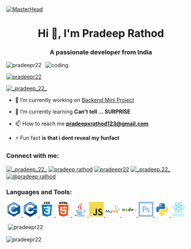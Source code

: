 [![MasterHead](https://mir-s3-cdn-cf.behance.net/project_modules/1400_opt_1/6c0f9b95746151.5e9ecde69599e.gif)](https://pradeepR22.io)


<h1 align="center">Hi 👋, I'm Pradeep Rathod</h1>
<h3 align="center">A passionate developer from India</h3>
<img align="right" alt="coding" width="400" src="https://thumbs.gfycat.com/AngelicConcreteHypsilophodon-max-1mb.gif">

<p align="left"> <img src="https://komarev.com/ghpvc/?username=pradeepr22&label=Profile%20views&color=0e75b6&style=flat" alt="pradeepr22" /> </p>

<p align="left"> <a href="https://github.com/ryo-ma/github-profile-trophy"><img src="https://github-profile-trophy.vercel.app/?username=pradeepr22" alt="pradeepr22" /></a> </p>

<p align="left"> <a href="https://twitter.com/_pradeep_22_" target="blank"><img src="https://img.shields.io/twitter/follow/_pradeep_22_?logo=twitter&style=for-the-badge" alt="_pradeep_22_" /></a> </p>

- 🔭 I’m currently working on [Backend Mini Project](https://foodengineers.netlify.app/)

- 🌱 I’m currently learning **Can't tell ... SURPRISE**

- 📫 How to reach me **pradeepxrathod123@gmail.com**

- ⚡ Fun fact **is that i dont reveal my funfact**

<h3 align="left">Connect with me:</h3>
<p align="left">
<a href="https://twitter.com/_pradeep_22_" target="blank"><img align="center" src="https://raw.githubusercontent.com/rahuldkjain/github-profile-readme-generator/master/src/images/icons/Social/twitter.svg" alt="_pradeep_22_" height="30" width="40" /></a>
<a href="https://linkedin.com/in/pradeep rathod" target="blank"><img align="center" src="https://raw.githubusercontent.com/rahuldkjain/github-profile-readme-generator/master/src/images/icons/Social/linked-in-alt.svg" alt="pradeep rathod" height="30" width="40" /></a>
<a href="https://codesandbox.com/pradeepr22" target="blank"><img align="center" src="https://raw.githubusercontent.com/rahuldkjain/github-profile-readme-generator/master/src/images/icons/Social/codesandbox.svg" alt="pradeepr22" height="30" width="40" /></a>
<a href="https://instagram.com/_pradeep.22_" target="blank"><img align="center" src="https://raw.githubusercontent.com/rahuldkjain/github-profile-readme-generator/master/src/images/icons/Social/instagram.svg" alt="_pradeep.22_" height="30" width="40" /></a>
<a href="https://www.hackerearth.com/@pradeep rathod" target="blank"><img align="center" src="https://raw.githubusercontent.com/rahuldkjain/github-profile-readme-generator/master/src/images/icons/Social/hackerearth.svg" alt="@pradeep rathod" height="30" width="40" /></a>
</p>

<h3 align="left">Languages and Tools:</h3>
<p align="left"> <a href="https://www.cprogramming.com/" target="_blank" rel="noreferrer"> <img src="https://raw.githubusercontent.com/devicons/devicon/master/icons/c/c-original.svg" alt="c" width="40" height="40"/> </a> <a href="https://www.w3schools.com/cpp/" target="_blank" rel="noreferrer"> <img src="https://raw.githubusercontent.com/devicons/devicon/master/icons/cplusplus/cplusplus-original.svg" alt="cplusplus" width="40" height="40"/> </a> <a href="https://www.w3schools.com/css/" target="_blank" rel="noreferrer"> <img src="https://raw.githubusercontent.com/devicons/devicon/master/icons/css3/css3-original-wordmark.svg" alt="css3" width="40" height="40"/> </a> <a href="https://www.w3.org/html/" target="_blank" rel="noreferrer"> <img src="https://raw.githubusercontent.com/devicons/devicon/master/icons/html5/html5-original-wordmark.svg" alt="html5" width="40" height="40"/> </a> <a href="https://www.java.com" target="_blank" rel="noreferrer"> <img src="https://raw.githubusercontent.com/devicons/devicon/master/icons/java/java-original.svg" alt="java" width="40" height="40"/> </a> <a href="https://developer.mozilla.org/en-US/docs/Web/JavaScript" target="_blank" rel="noreferrer"> <img src="https://raw.githubusercontent.com/devicons/devicon/master/icons/javascript/javascript-original.svg" alt="javascript" width="40" height="40"/> </a> <a href="https://www.mysql.com/" target="_blank" rel="noreferrer"> <img src="https://raw.githubusercontent.com/devicons/devicon/master/icons/mysql/mysql-original-wordmark.svg" alt="mysql" width="40" height="40"/> </a> <a href="https://nodejs.org" target="_blank" rel="noreferrer"> <img src="https://raw.githubusercontent.com/devicons/devicon/master/icons/nodejs/nodejs-original-wordmark.svg" alt="nodejs" width="40" height="40"/> </a> <a href="https://www.photoshop.com/en" target="_blank" rel="noreferrer"> <img src="https://raw.githubusercontent.com/devicons/devicon/master/icons/photoshop/photoshop-line.svg" alt="photoshop" width="40" height="40"/> </a> <a href="https://www.python.org" target="_blank" rel="noreferrer"> <img src="https://raw.githubusercontent.com/devicons/devicon/master/icons/python/python-original.svg" alt="python" width="40" height="40"/> </a> <a href="https://reactjs.org/" target="_blank" rel="noreferrer"> <img src="https://raw.githubusercontent.com/devicons/devicon/master/icons/react/react-original-wordmark.svg" alt="react" width="40" height="40"/> </a> </p>

<p>&nbsp;<img align="center" src="https://github-readme-stats.vercel.app/api?username=pradeepr22&show_icons=true&locale=en" alt="pradeepr22" /></p>

<p><img align="center" src="https://github-readme-streak-stats.herokuapp.com/?user=pradeepr22&" alt="pradeepr22" /></p>
